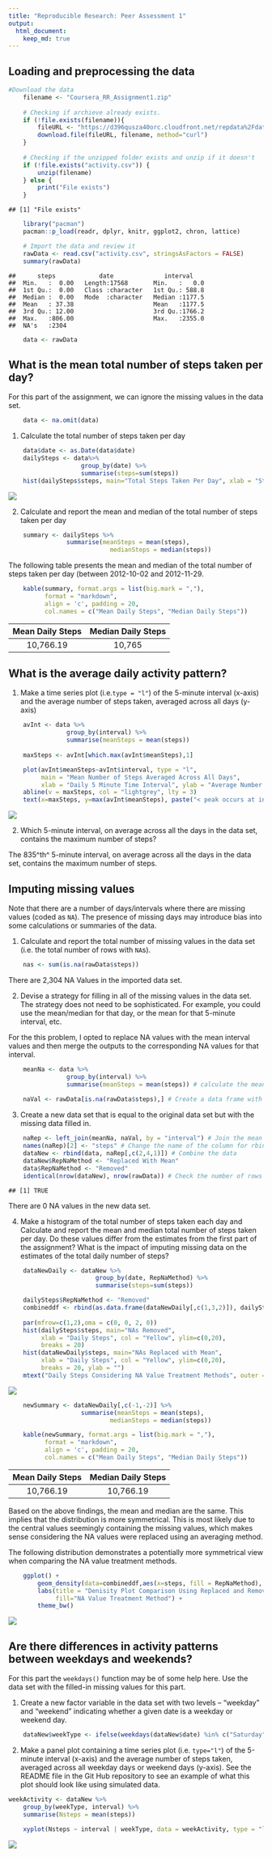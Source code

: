 ```yaml
---
title: "Reproducible Research: Peer Assessment 1"
output: 
  html_document:
    keep_md: true
---
```


## Loading and preprocessing the data


```r
#Download the data
    filename <- "Coursera_RR_Assignment1.zip"
    
    # Checking if archieve already exists.
    if (!file.exists(filename)){
        fileURL <- "https://d396qusza40orc.cloudfront.net/repdata%2Fdata%2Factivity.zip"
        download.file(fileURL, filename, method="curl")
    }  
    
    # Checking if the unzipped folder exists and unzip if it doesn't
    if (!file.exists("activity.csv")) { 
        unzip(filename) 
    } else { 
        print("File exists")
    }
```

```
## [1] "File exists"
```

```r
    library("pacman")
    pacman::p_load(readr, dplyr, knitr, ggplot2, chron, lattice)
```


```r
    # Import the data and review it
    rawData <- read.csv("activity.csv", stringsAsFactors = FALSE)
    summary(rawData)
```

```
##      steps            date              interval     
##  Min.   :  0.00   Length:17568       Min.   :   0.0  
##  1st Qu.:  0.00   Class :character   1st Qu.: 588.8  
##  Median :  0.00   Mode  :character   Median :1177.5  
##  Mean   : 37.38                      Mean   :1177.5  
##  3rd Qu.: 12.00                      3rd Qu.:1766.2  
##  Max.   :806.00                      Max.   :2355.0  
##  NA's   :2304
```

```r
    data <- rawData
```

## What is the mean total number of steps taken per day?

For this part of the assignment, we can ignore the missing values in the data set.


```r
    data <- na.omit(data)
```

1) Calculate the total number of steps taken per day

```r
    data$date <- as.Date(data$date)
    dailySteps <- data%>%
                    group_by(date) %>%
                    summarise(steps=sum(steps))
    hist(dailySteps$steps, main="Total Steps Taken Per Day", xlab = "Steps", col = "Yellow")
```

![](Assignment1_files/figure-html/unnamed-chunk-4-1.png)<!-- -->

2) Calculate and report the mean and median of the total number of steps taken per day


```r
    summary <- dailySteps %>%
                summarise(meanSteps = mean(steps),
                            medianSteps = median(steps))
```
The following table presents the mean and median of the total number of steps taken per day (between 2012-10-02 and 2012-11-29.


```r
    kable(summary, format.args = list(big.mark = ","), 
          format = "markdown", 
          align = 'c', padding = 20, 
          col.names = c("Mean Daily Steps", "Median Daily Steps"))
```



|                    Mean Daily Steps                    |                    Median Daily Steps                    |
|:------------------------------------------------------:|:--------------------------------------------------------:|
|                       10,766.19                        |                          10,765                          |
## What is the average daily activity pattern?

1) Make a time series plot (i.e.`type = "l"`) of the 5-minute interval (x-axis) and the average number of steps taken, averaged across all days (y-axis)


```r
    avInt <- data %>%
                group_by(interval) %>%
                summarise(meanSteps = mean(steps))
    
    maxSteps <- avInt[which.max(avInt$meanSteps),1]

    plot(avInt$meanSteps~avInt$interval, type = "l", 
         main = "Mean Number of Steps Averaged Across All Days",
         xlab = "Daily 5 Minute Time Interval", ylab = "Average Number of Steps Per Day")
    abline(v = maxSteps, col = "lightgrey", lty = 3)
    text(x=maxSteps, y=max(avInt$meanSteps), paste("< peak occurs at interval",maxSteps), col = "red", srt = 0, pos = 4)
```

![](Assignment1_files/figure-html/unnamed-chunk-7-1.png)<!-- -->

2) Which 5-minute interval, on average across all the days in the data set, contains the maximum number of steps?

The 835^th^ 5-minute interval, on average across all the days in the data set, contains the maximum number of steps.

## Imputing missing values

Note that there are a number of days/intervals where there are missing values (coded as `NA`). The presence of missing days may introduce bias into some calculations or summaries of the data.

1) Calculate and report the total number of missing values in the data set (i.e. the total number of rows with `NA`s).

```r
    nas <- sum(is.na(rawData$steps))
```

There are 2,304 NA Values in the imported data set.

2) Devise a strategy for filling in all of the missing values in the data set. The strategy does not need to be sophisticated. For example, you could use the mean/median for that day, or the mean for that 5-minute interval, etc.

For the this problem, I opted to replace NA values with the mean interval values and then merge the outputs to the corresponding NA values for that interval.

```r
    meanNa <- data %>%
                group_by(interval) %>%
                summarise(meanSteps = mean(steps)) # calculate the mean values per interval
    
    naVal <- rawData[is.na(rawData$steps),] # Create a data frame with only the na values
```

3) Create a new data set that is equal to the original data set but with the missing data filled in.

```r
    naRep <- left_join(meanNa, naVal, by = "interval") # Join the mean steps to the na values
    names(naRep)[2] <- "steps" # Change the name of the column for rbinding
    dataNew <- rbind(data, naRep[,c(2,4,1)]) # Combine the data
    dataNew$RepNaMethod <- "Replaced With Mean"
    data$RepNaMethod <- "Removed"
    identical(nrow(dataNew), nrow(rawData)) # Check the number of rows against the original
```

```
## [1] TRUE
```
There are 0 NA values in the new data set.

4) Make a histogram of the total number of steps taken each day and Calculate and report the mean and median total number of steps taken per day. Do these values differ from the estimates from the first part of the assignment? What is the impact of imputing missing data on the estimates of the total daily number of steps?


```r
    dataNewDaily <- dataNew %>%
                        group_by(date, RepNaMethod) %>%
                        summarise(steps=sum(steps))

    dailySteps$RepNaMethod <- "Removed"
    combineddf <- rbind(as.data.frame(dataNewDaily[,c(1,3,2)]), dailySteps)
    
    par(mfrow=c(1,2),oma = c(0, 0, 2, 0))
    hist(dailySteps$steps, main="NAs Removed", 
         xlab = "Daily Steps", col = "Yellow", ylim=c(0,20), 
         breaks = 20)
    hist(dataNewDaily$steps, main="NAs Replaced with Mean", 
         xlab = "Daily Steps", col = "Yellow", ylim=c(0,20), 
         breaks = 20, ylab = "")
    mtext("Daily Steps Considering NA Value Treatment Methods", outer = TRUE, cex = 1.5)
```

![](Assignment1_files/figure-html/unnamed-chunk-11-1.png)<!-- -->


```r
    newSummary <- dataNewDaily[,c(-1,-2)] %>%
                    summarise(meanSteps = mean(steps),
                            medianSteps = median(steps))   

    kable(newSummary, format.args = list(big.mark = ","), 
          format = "markdown", 
          align = 'c', padding = 20, 
          col.names = c("Mean Daily Steps", "Median Daily Steps"))
```



|                    Mean Daily Steps                    |                    Median Daily Steps                    |
|:------------------------------------------------------:|:--------------------------------------------------------:|
|                       10,766.19                        |                        10,766.19                         |
Based on the above findings, the mean and median are the same. This implies that the distribution is more symmetrical. This is most likely due to the central values seemingly containing the missing values, which makes sense considering the NA values were replaced using an averaging method.

The following distribution demonstrates a potentially more symmetrical view when comparing the NA value treatment methods.


```r
    ggplot() +
        geom_density(data=combineddf,aes(x=steps, fill = RepNaMethod), alpha = 0.8) +
        labs(title = "Denisity Plot Comparison Using Replaced and Removed NA values",
             fill="NA Value Treatment Method") +
        theme_bw()
```

![](Assignment1_files/figure-html/unnamed-chunk-13-1.png)<!-- -->

## Are there differences in activity patterns between weekdays and weekends?
For this part the `weekdays()` function may be of some help here. Use the data set with the filled-in missing values for this part.

1) Create a new factor variable in the data set with two levels – “weekday” and “weekend” indicating whether a given date is a weekday or weekend day.

```r
    dataNew$weekType <- ifelse(weekdays(dataNew$date) %in% c("Saturday", "Sunday"), "Weekend", "Weekday")
```

2) Make a panel plot containing a time series plot (i.e. `type="l"`) of the 5-minute interval (x-axis) and the average number of steps taken, averaged across all weekday days or weekend days (y-axis). See the README file in the Git Hub repository to see an example of what this plot should look like using simulated data.


```r
weekActivity <- dataNew %>%
    group_by(weekType, interval) %>%
    summarise(Nsteps = mean(steps))
    
    xyplot(Nsteps ~ interval | weekType, data = weekActivity, type = "l", layout = c(1,2), ylab = "Number of steps") # show points
```

![](Assignment1_files/figure-html/unnamed-chunk-15-1.png)<!-- -->

